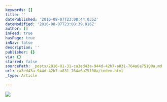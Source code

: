 ```yaml
---
keywords: []
title: ''
datePublished: '2016-08-07T23:08:44.035Z'
dateModified: '2016-08-07T23:08:39.016Z'
author: []
inFeed: true
hasPage: true
inNav: false
description: ''
publisher: {}
via: {}
starred: false
sourcePath: _posts/2016-01-31-ca3ed43a-944d-42b7-a831-764a6a75100a.md
url: ca3ed43a-944d-42b7-a831-764a6a75100a/index.html
_type: Article

---
```

![](https://the-grid-user-content.s3-us-west-2.amazonaws.com/a893f7aa-d206-4111-85b5-20b399d3a3de.jpg)